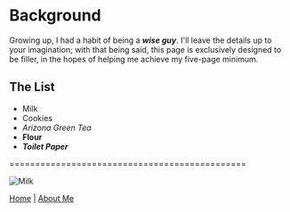 # Background
Growing up, I had a habit of being a ***wise guy***. I'll leave the details up to your imagination; with that being said, this page is exclusively designed to be filler, in the hopes of helping me achieve my five-page minimum.
## The List
- Milk
- Cookies
- *Arizona Green Tea*
- **Flour**
- ***Toilet Paper***   

==============================================


![Milk](https://i5.walmartimages.com/asr/3592de4c-2d2d-4285-afbf-f0508775bd58_2.bb23225176016b4d5ce96c4efed80382.jpeg "A photo of Milk")



[Home](https://github.com/EricMHanks/EricHanks-midterm "Home Page") | 
[About Me](https://github.com/EricMHanks/aboutMe "A short story of a lonely guy")
